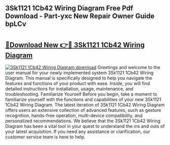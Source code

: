 ## 3Sk1121 1Cb42 Wiring Diagram Free Pdf Download - Part-yxc New Repair Owner Guide bpLCv

# <h2><a href="http://dfsk031.blite.top/?on=3Sk1121+1Cb42+Wiring+Diagram">🔗Download New 👉🔴 3Sk1121 1Cb42 Wiring Diagram</a></h2>

[![3Sk1121 1Cb42 Wiring Diagram download](https://i.imgur.com/lujVjoI.png)](http://dfsk031.blite.top/?on=3Sk1121+1Cb42+Wiring+Diagram)
Greetings and welcome to the user manual for your newly implemented system 3Sk1121 1Cb42 Wiring Diagram. This manual is specifically designed to help you navigate the features and functions of your product with ease. Inside, you will find detailed instructions for installation, usage, maintenance, and troubleshooting. Familiarize Yourself Before you begin, take a moment to familiarize yourself with the functions and capabilities of your new 3Sk1121 1Cb42 Wiring Diagram. The latest iteration of 3Sk1121 1Cb42 Wiring Diagram offers users an extensive collection of advanced features, such as gesture recognition, hands-free operation, multi-device compatibility, and personalized recommendations. We believe that the 3Sk1121 1Cb42 Wiring Diagram has been a vital tool in your quest to understand the ins and outs of your latest acquisition. If you need any assistance or clarification, our customer service team is here to help.
